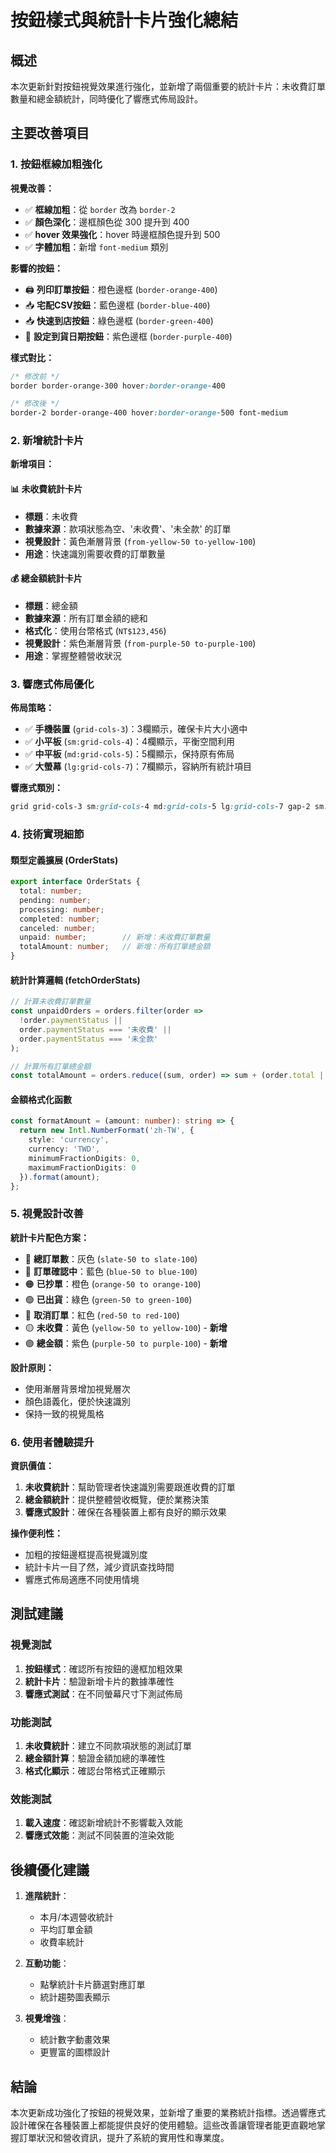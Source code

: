 # 按鈕樣式與統計卡片強化總結

## 概述
本次更新針對按鈕視覺效果進行強化，並新增了兩個重要的統計卡片：未收費訂單數量和總金額統計，同時優化了響應式佈局設計。

## 主要改善項目

### 1. 按鈕框線加粗強化

**視覺改善：**
- ✅ **框線加粗**：從 `border` 改為 `border-2`
- ✅ **顏色深化**：邊框顏色從 300 提升到 400
- ✅ **hover 效果強化**：hover 時邊框顏色提升到 500
- ✅ **字體加粗**：新增 `font-medium` 類別

**影響的按鈕：**
- 🖨️ **列印訂單按鈕**：橙色邊框 (`border-orange-400`)
- 📥 **宅配CSV按鈕**：藍色邊框 (`border-blue-400`)
- 📥 **快速到店按鈕**：綠色邊框 (`border-green-400`)
- 📅 **設定到貨日期按鈕**：紫色邊框 (`border-purple-400`)

**樣式對比：**
```css
/* 修改前 */
border border-orange-300 hover:border-orange-400

/* 修改後 */
border-2 border-orange-400 hover:border-orange-500 font-medium
```

### 2. 新增統計卡片

**新增項目：**

#### 📊 **未收費統計卡片**
- **標題**：未收費
- **數據來源**：款項狀態為空、'未收費'、'未全款' 的訂單
- **視覺設計**：黃色漸層背景 (`from-yellow-50 to-yellow-100`)
- **用途**：快速識別需要收費的訂單數量

#### 💰 **總金額統計卡片**
- **標題**：總金額
- **數據來源**：所有訂單金額的總和
- **格式化**：使用台幣格式 (`NT$123,456`)
- **視覺設計**：紫色漸層背景 (`from-purple-50 to-purple-100`)
- **用途**：掌握整體營收狀況

### 3. 響應式佈局優化

**佈局策略：**
- ✅ **手機裝置** (`grid-cols-3`)：3欄顯示，確保卡片大小適中
- ✅ **小平板** (`sm:grid-cols-4`)：4欄顯示，平衡空間利用
- ✅ **中平板** (`md:grid-cols-5`)：5欄顯示，保持原有佈局
- ✅ **大螢幕** (`lg:grid-cols-7`)：7欄顯示，容納所有統計項目

**響應式類別：**
```css
grid grid-cols-3 sm:grid-cols-4 md:grid-cols-5 lg:grid-cols-7 gap-2 sm:gap-3
```

### 4. 技術實現細節

#### 類型定義擴展 (OrderStats)
```typescript
export interface OrderStats {
  total: number;
  pending: number;
  processing: number;
  completed: number;
  canceled: number;
  unpaid: number;        // 新增：未收費訂單數量
  totalAmount: number;   // 新增：所有訂單總金額
}
```

#### 統計計算邏輯 (fetchOrderStats)
```typescript
// 計算未收費訂單數量
const unpaidOrders = orders.filter(order =>
  !order.paymentStatus ||
  order.paymentStatus === '未收費' ||
  order.paymentStatus === '未全款'
);

// 計算所有訂單總金額
const totalAmount = orders.reduce((sum, order) => sum + (order.total || 0), 0);
```

#### 金額格式化函數
```typescript
const formatAmount = (amount: number): string => {
  return new Intl.NumberFormat('zh-TW', {
    style: 'currency',
    currency: 'TWD',
    minimumFractionDigits: 0,
    maximumFractionDigits: 0
  }).format(amount);
};
```

### 5. 視覺設計改善

**統計卡片配色方案：**
- 🔘 **總訂單數**：灰色 (`slate-50 to slate-100`)
- 🔵 **訂單確認中**：藍色 (`blue-50 to blue-100`)
- 🟠 **已抄單**：橙色 (`orange-50 to orange-100`)
- 🟢 **已出貨**：綠色 (`green-50 to green-100`)
- 🔴 **取消訂單**：紅色 (`red-50 to red-100`)
- 🟡 **未收費**：黃色 (`yellow-50 to yellow-100`) - **新增**
- 🟣 **總金額**：紫色 (`purple-50 to purple-100`) - **新增**

**設計原則：**
- 使用漸層背景增加視覺層次
- 顏色語義化，便於快速識別
- 保持一致的視覺風格

### 6. 使用者體驗提升

**資訊價值：**
1. **未收費統計**：幫助管理者快速識別需要跟進收費的訂單
2. **總金額統計**：提供整體營收概覽，便於業務決策
3. **響應式設計**：確保在各種裝置上都有良好的顯示效果

**操作便利性：**
- 加粗的按鈕邊框提高視覺識別度
- 統計卡片一目了然，減少資訊查找時間
- 響應式佈局適應不同使用情境

## 測試建議

### 視覺測試
1. **按鈕樣式**：確認所有按鈕的邊框加粗效果
2. **統計卡片**：驗證新增卡片的數據準確性
3. **響應式測試**：在不同螢幕尺寸下測試佈局

### 功能測試
1. **未收費統計**：建立不同款項狀態的測試訂單
2. **總金額計算**：驗證金額加總的準確性
3. **格式化顯示**：確認台幣格式正確顯示

### 效能測試
1. **載入速度**：確認新增統計不影響載入效能
2. **響應式效能**：測試不同裝置的渲染效能

## 後續優化建議

1. **進階統計**：
   - 本月/本週營收統計
   - 平均訂單金額
   - 收費率統計

2. **互動功能**：
   - 點擊統計卡片篩選對應訂單
   - 統計趨勢圖表顯示

3. **視覺增強**：
   - 統計數字動畫效果
   - 更豐富的圖標設計

## 結論

本次更新成功強化了按鈕的視覺效果，並新增了重要的業務統計指標。透過響應式設計確保在各種裝置上都能提供良好的使用體驗。這些改善讓管理者能更直觀地掌握訂單狀況和營收資訊，提升了系統的實用性和專業度。
